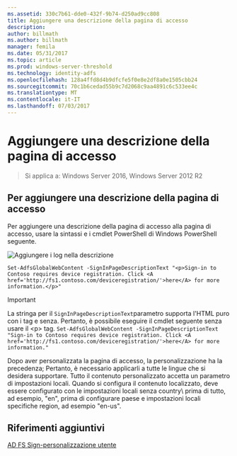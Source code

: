 ```yaml
---
ms.assetid: 330c7b61-dde0-432f-9b74-d250ad9cc808
title: Aggiungere una descrizione della pagina di accesso
description: 
author: billmath
ms.author: billmath
manager: femila
ms.date: 05/31/2017
ms.topic: article
ms.prod: windows-server-threshold
ms.technology: identity-adfs
ms.openlocfilehash: 128a4ffd8d4b9dfcfe5f0e8e2df8a0e1505cbb24
ms.sourcegitcommit: 70c1b6cedad55b9c7d2068c9aa4891c6c533ee4c
ms.translationtype: MT
ms.contentlocale: it-IT
ms.lasthandoff: 07/03/2017
---
```

# <a name="add-sign-in-page-description"></a>Aggiungere una descrizione della pagina di accesso

>Si applica a: Windows Server 2016, Windows Server 2012 R2

## <a name="to-add-sign-in-page-description"></a>Per aggiungere una descrizione della pagina di accesso  
Per aggiungere una descrizione della pagina di accesso alla pagina di accesso, usare la sintassi e i cmdlet PowerShell di Windows PowerShell seguente.  

![Aggiungere i log nella descrizione](media/AD-FS-user-sign-in-customization/ADFS_Blue_Custom2.png)

    Set-AdfsGlobalWebContent -SignInPageDescriptionText "<p>Sign-in to Contoso requires device registration. Click <A href='http://fs1.contoso.com/deviceregistration/'>here</A> for more information.</p>" 
 
  
> [!IMPORTANT]  
> La stringa per il `SignInPageDescriptionText`parametro supporta l'HTML puro con i tag e senza. Pertanto, è possibile eseguire il cmdlet seguente senza usare il &lt;p&gt; tag.  `Set-AdfsGlobalWebContent -SignInPageDescriptionText "Sign-in to Contoso requires device registration. Click <A href='http://fs1.contoso.com/deviceregistration/'>here</A> for more information." ` 

Dopo aver personalizzata la pagina di accesso, la personalizzazione ha la precedenza; Pertanto, è necessario applicarli a tutte le lingue che si desidera supportare. Tutto il contenuto personalizzato accetta un parametro di impostazioni locali. Quando si configura il contenuto localizzato, deve essere configurato con le impostazioni locali senza country\ prima di tutto, ad esempio, "en", prima di configurare paese e impostazioni locali specifiche region\, ad esempio "en\-us".  

## <a name="additional-references"></a>Riferimenti aggiuntivi 
[AD FS Sign-personalizzazione utente](AD-FS-user-sign-in-customization.md)  
